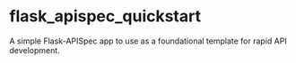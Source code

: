 # flask_apispec_quickstart
A simple Flask-APISpec app to use as a foundational template for rapid API development.
